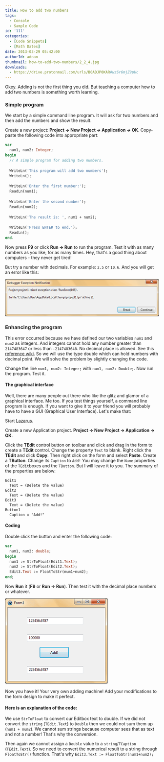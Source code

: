 ```yaml
---
title: How to add two numbers
tags:
  - Console
  - Sample Code
id: '111'
categories:
  - [Code Snippets]
  - [Math Dates]
date: 2013-03-29 05:42:00
authorId: adnan
thumbnail: how-to-add-two-numbers/2_2_4.jpg
downloads:
  - https://drive.protonmail.com/urls/B0ADJP0KAR#wzSr6mjZ9pUc
---
```


Okey. Adding is not the first thing you did. But teaching a computer how to add two numbers is something worth learning.
<!-- more -->


### Simple program

We start by a simple command line program. It will ask for two numbers and then add the numbers and show the result.

Create a new project: **Project -> New Project -> Application -> OK**. Copy-paste the following code into appropriate part:

```pascal
var
  num1, num2: Integer;
begin
  // A simple program for adding two numbers.

  WriteLn('This program will add two numbers');
  WriteLn();

  WriteLn('Enter the first number:');
  ReadLn(num1);

  WriteLn('Enter the second number');
  ReadLn(num2);

  WriteLn('The result is: ', num1 + num2);

  WriteLn('Press ENTER to end.');
  ReadLn();
end.
```

Now press **F9** or click **Run -> Run** to run the program. Test it with as many numbers as you like, for as many times. Hey, that's a good thing about computers - they never get tired!

But try a number with decimals. For example: `2.5` or `10.6`. And you will get an error like this:

![](how-to-add-two-numbers/debug-106.gif)



### Enhancing the program

This error occurred because we have defined our two variables `num1` and `num2` as integers. And integers cannot hold any number greater than `2147483647` or less than `-2147483648`. No decimal place is allowed. See this [reference wiki](http://wiki.freepascal.org/Variables_and_Data_Types). So we will use the type double which can hold numbers with decimal point. We will solve the problem by slightly changing the code.

Change the line `num1, num2: Integer;` with `num1, num2: Double;`. Now run the program. Test it.


#### The graphical interface

Well, there are many people out there who like the glitz and glamor of a graphical interface. Me too. If you test things yourself, a command line program is enough. If you want to give it to your friend you will probably have to have a GUI (Graphical User Interface). Let's make that:

Start [Lazarus](https://lazarus-ide.org).

Create a new Application project. **Project -> New Project -> Application -> OK**.

Click the **TEdit** control button on toolbar and click and drag in the form to create a **TEdit** control. Change the property `Text` to blank. Right click the **TEdit** and click **Copy**. Then right click on the form and select **Paste**. Create a **TButton**. Change its `Caption` to `Add!` You may change the `Name` properties of the `TEdit`boxes and the `TButton`. But I will leave it to you. The summary of the properties are below:

```
Edit1
  Text = (Delete the value)
Edit2
  Text = (Delete the value)
Edit3
  Text = (Delete the value)
Button1
  Caption = "Add!"
```


#### Coding

Double click the button and enter the following code:

```pascal
var
  num1, num2: double;
begin
  num1 := StrToFloat(Edit1.Text);
  num2 := StrToFloat(Edit2.Text);
  Edit3.Text := FloatToStr(num1+num2);
end;
```

Now **Run** it (**F9** or **Run -> Run**). Then test it with the decimal place numbers or whatever.

![](how-to-add-two-numbers/add-two-numbers-lazarus.gif)

Now you have it! Your very own adding machine! Add your modifications to the form design to make it perfect.


#### Here is an explanation of the code:

We use `StrToFloat` to convert our Editbox text to double. If we did not convert the `string` (`TEdit.Text`) to `Double` then we could not sum them up (`num1 + num2`). We cannot sum strings because computer sees that as text and not a number! That's why the conversion.

Then again we cannot assign a `Double` value to a `string`/`TCaption` (`TEdit.Text`). So we need to convert the numerical result to a string through `FloatToStr()` function. That's why `Edit3.Text := FloatToStr(num1+num2);`
